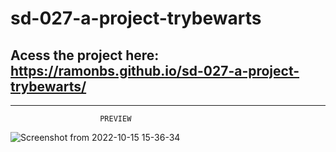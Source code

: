 # sd-027-a-project-trybewarts

## Acess the project here: https://ramonbs.github.io/sd-027-a-project-trybewarts/

--------------------------------------------------------------------------------------

                        PREVIEW
                        
![Screenshot from 2022-10-15 15-36-34](https://user-images.githubusercontent.com/70456830/196035830-0ea327e0-7acb-417a-947a-a95535763080.png)
